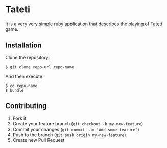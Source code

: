 # Tateti

It is a very very simple ruby application that describes the playing of Tateti game.

## Installation

Clone the repository:

    $ git clone repo-url repo-name

And then execute:

    $ cd repo-name
    $ bundle

## Contributing

1. Fork it
2. Create your feature branch (`git checkout -b my-new-feature`)
3. Commit your changes (`git commit -am 'Add some feature'`)
4. Push to the branch (`git push origin my-new-feature`)
5. Create new Pull Request
